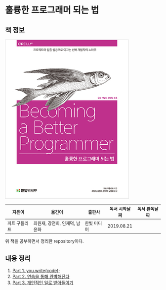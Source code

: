 # 훌륭한 프로그래머 되는 법

## 책 정보

![표지](images/becoming_a_better_programmer.jpg)

|지은이|옮긴이|출판사|독서 시작날짜|독서 완독날짜|
|----|-----|----|---------|----------|
|피트 구들리프|최원재, 강전희, 인재덕, 남윤화|한빛 미디어| 2019.08.21||

위 책을 공부하면서 정리한 repository이다.

## 내용 정리

1. [Part 1. you.write(code);](contents/part_1.md)
2. [Part 2. 연습을 통해 완벽해진다](contents/part_2.md)
3. [Part 3. 개인적인 일로 받아들이기](contents/part_3.md)

